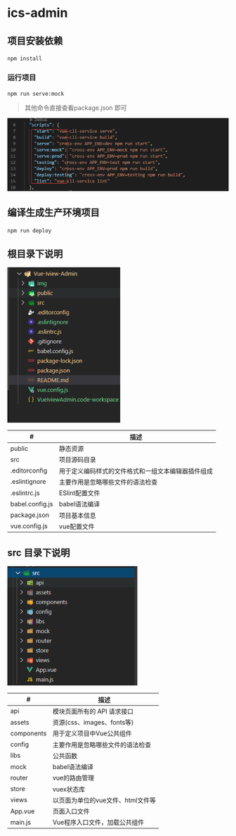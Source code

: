 # ics-admin

## 项目安装依赖

``
npm install
``

### 运行项目

``
npm run serve:mock
``

> 其他命令直接查看package.json 即可

![Image text](./img/1.png)

## 编译生成生产环境项目

``
npm run deploy
``

## 根目录下说明

![Image text](./img/2.png)

| # | 描述 |
| --- | --- |
| public | 静态资源 |
| src | 项目源码目录  |
| .editorconfig | 用于定义编码样式的文件格式和一组文本编辑器插件组成 |
| .eslintignore | 主要作用是忽略哪些文件的语法检查 |
| .eslintrc.js | ESlint配置文件 |
| babel.config.js | babel语法编译 |
| package.json | 项目基本信息 |
| vue.config.js | vue配置文件 |

## src 目录下说明

![Image text](./img/3.png)

| # | 描述 |
| --- | --- |
| api | 模块页面所有的 API 请求接口 |
| assets | 资源(css、images、fonts等)  |
| components | 用于定义项目中Vue公共组件 |
| config | 主要作用是忽略哪些文件的语法检查 |
| libs | 公共函数 |
| mock | babel语法编译 |
| router | vue的路由管理 |
| store |  vuex状态库 |
| views | 以页面为单位的vue文件、html文件等 |
| App.vue | 页面入口文件 |
| main.js | Vue程序入口文件，加载公共组件 |
